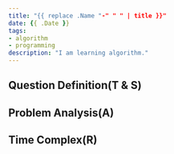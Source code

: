 ```yaml
---
title: "{{ replace .Name "-" " " | title }}"
date: {{ .Date }}
tags:
- algorithm
- programming
description: "I am learning algorithm."
---
```

## Question Definition(T & S)


## Problem Analysis(A)



## Time Complex(R)



